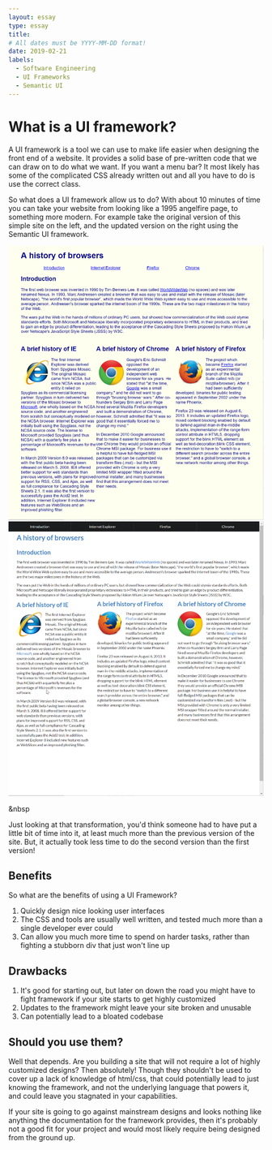 ```yaml
---
layout: essay
type: essay
title: 
# All dates must be YYYY-MM-DD format!
date: 2019-02-21
labels:
  - Software Engineering
  - UI Frameworks
  - Semantic UI
---
```


<h1> What is a UI framework? </h1>

A UI framework is a tool we can use to make life easier when designing the front end of a website. It provides a solid 
base of pre-written code that we can draw on to do what we want. If you want a menu bar? It most likely has some of the 
complicated CSS already written out and all you have to do is use the correct class. 

So what does a UI framework allow us to do? With about 10 minutes of time you can take your website from looking like
a 1995 angelfire page, to something more modern. For example take the original version of this simple site on the left, and
the updated version on the right using the Semantic UI framework.


<img class="ui medium rounded centered floated image" src="../images/browserhistory-old.png">
<img class="ui medium rounded centered floated image" src="../images/browserhistory-new.png">

&nbsp


Just looking at that transformation, you'd think someone had to have put a little bit of time into it, at least much more
than the previous version of the site. But, it actually took less time to do the second version than the first version!

<h2>Benefits</h2>
So what are the benefits of using a UI Framework? 
<ol>
  <li>Quickly design nice looking user interfaces</li>
  <li>The CSS and tools are usually well written, and tested much more than a single developer ever could</li>
  <li>Can allow you much more time to spend on harder tasks, rather than fighting a stubborn div that just won't line up</li>
</ol>

<h2>Drawbacks</h2>

<ol>
  <li>It's good for starting out, but later on down the road you might have to fight framework if your site starts to get
  highly customized</li>
  <li>Updates to the framework might leave your site broken and unusable</li>
  <li>Can potentially lead to a bloated codebase</li>
</ol>

<h2>Should you use them?</h2>
Well that depends. Are you building a site that will not require a lot of highly customized designs?
Then absolutely! Though they shouldn't be used to cover up a lack of knowledge of html/css, that could potentially lead to 
just knowing the framework, and not the underlying language that powers it, and could leave you stagnated in your capabilities.

If your site is going to go against mainstream designs and looks nothing like anything the documentation for the framework provides,
then it's probably not a good fit for your project and would most likely require being designed from the ground up.

  